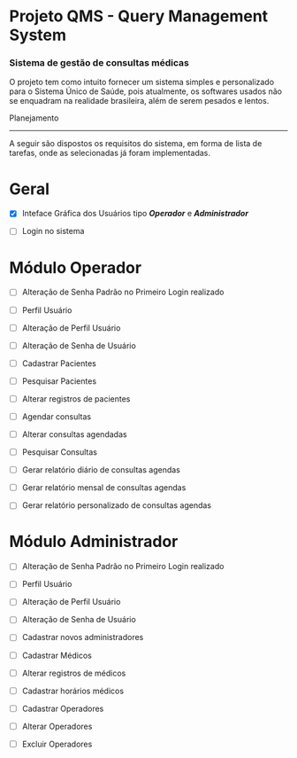 # Projeto QMS - Query Management System
### Sistema de gestão de consultas médicas 

O projeto tem como intuito fornecer um sistema simples e personalizado para o Sistema Único de Saúde, pois atualmente, os softwares usados não se enquadram na realidade brasileira, além de serem pesados e lentos.

Planejamento
***
A seguir são dispostos os requisitos do sistema, em forma de lista de tarefas, onde as selecionadas já foram implementadas.

# Geral
- [x] Inteface Gráfica dos Usuários tipo **_Operador_** e **_Administrador_**
- [ ] Login no sistema


# Módulo Operador
- [ ] Alteração de Senha Padrão no Primeiro Login realizado
- [ ] Perfil Usuário
- [ ] Alteração de Perfil Usuário
- [ ] Alteração de Senha de Usuário

- [ ] Cadastrar Pacientes
- [ ] Pesquisar Pacientes
- [ ] Alterar registros de pacientes
- [ ] Agendar consultas
- [ ] Alterar consultas agendadas
- [ ] Pesquisar Consultas

- [ ] Gerar relatório diário de consultas agendas
- [ ] Gerar relatório mensal de consultas agendas
- [ ] Gerar relatório personalizado de consultas agendas


# Módulo Administrador
- [ ] Alteração de Senha Padrão no Primeiro Login realizado
- [ ] Perfil Usuário
- [ ] Alteração de Perfil Usuário
- [ ] Alteração de Senha de Usuário

- [ ] Cadastrar novos administradores

- [ ] Cadastrar Médicos
- [ ] Alterar registros de médicos
- [ ] Cadastrar horários médicos

- [ ] Cadastrar Operadores
- [ ] Alterar Operadores
- [ ] Excluir Operadores
